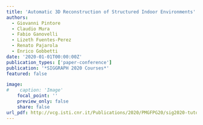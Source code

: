 ```yaml
---
title: 'Automatic 3D Reconstruction of Structured Indoor Environments'
authors:
  - Giovanni Pintore
  - Claudio Mura
  - Fabio Ganovelli
  - Lizeth Fuentes-Perez
  - Renato Pajarola
  - Enrico Gobbetti
date: '2020-01-01T00:00:00Z'
publication_types: ['paper-conference']
publication: '*SIGGRAPH 2020 Courses*'
featured: false

image:
#    caption: 'Image'
    focal_point: ''
    preview_only: false
    share: false
url_pdf: http://vcg.isti.cnr.it/Publications/2020/PMGFPG20/sig2020-tutorial-indoor-course-notes.pdf
---
```

